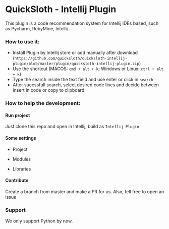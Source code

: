QuickSloth - Intellij Plugin
===

This plugin is a code recommendation system for Intellij IDEs based, such as Pycharm, RubyMine, Intellij ..

### How to use it:

- Install Plugin by Intellij store or add manually after download 
    (`https://github.com/quicksloth/quicksloth-intellij-plugin/blob/master/plugin/quicksloth-intellij-plugin.zip`)
- Use the shortcut (MACOS: `cmd + alt + k`; Windows or Linux: `ctrl + alt + k`)
- Type the search inside the text field and use enter or click in `search`
- After sucessfull search, select desired code lines and decide between insert in code or copy to clipboard

### How to help the development:

#### Run project
Just clone this repo and open in Intellij, build as `Intellij Plugin`

#### Some settings

- Project

- Modules

- Libraries



#### Contribute
Create a branch from master and make a PR for us. Also, fell free to open an issue

### Support

We only support Python by now.

